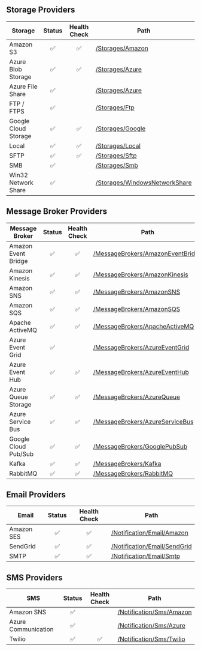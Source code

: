 ## Storage Providers
  | Storage  | Status | Health Check | Path |
  | -------- | :----: | :----------: | ---- |
  | Amazon S3 | ✅ | ✅ | [/Storages/Amazon](/src/DddDotNet/DddDotNet.Infrastructure/Storages/Amazon) |
  | Azure Blob Storage| ✅ | ✅ | [/Storages/Azure](/src/DddDotNet/DddDotNet.Infrastructure/Storages/Azure) |
  | Azure File Share | ✅ | | [/Storages/Azure](/src/DddDotNet/DddDotNet.Infrastructure/Storages/Azure) |
  | FTP / FTPS | ✅ | | [/Storages/Ftp](/src/DddDotNet/DddDotNet.Infrastructure/Storages/Ftp) |
  | Google Cloud Storage | ✅ | ✅ | [/Storages/Google](/src/DddDotNet/DddDotNet.Infrastructure/Storages/Google) |
  | Local | ✅ | ✅ | [/Storages/Local](/src/DddDotNet/DddDotNet.Infrastructure/Storages/Local) |
  | SFTP | ✅ | ✅ | [/Storages/Sftp](/src/DddDotNet/DddDotNet.Infrastructure/Storages/Sftp) |
  | SMB | ✅ | | [/Storages/Smb](/src/DddDotNet/DddDotNet.Infrastructure/Storages/Smb) |
  | Win32 Network Share | ✅ | | [/Storages/WindowsNetworkShare](/src/DddDotNet/DddDotNet.Infrastructure/Storages/WindowsNetworkShare) |
  
## Message Broker Providers
  | Message Broker  | Status | Health Check | Path |
  | --------------- | :----: | :----------: | ---- |
  | Amazon Event Bridge | ✅ | ✅ | [/MessageBrokers/AmazonEventBridge](/src/DddDotNet/DddDotNet.Infrastructure/MessageBrokers/AmazonEventBridge) |
  | Amazon Kinesis | ✅ | ✅ | [/MessageBrokers/AmazonKinesis](/src/DddDotNet/DddDotNet.Infrastructure/MessageBrokers/AmazonKinesis) |
  | Amazon SNS | ✅ | ✅ | [/MessageBrokers/AmazonSNS](/src/DddDotNet/DddDotNet.Infrastructure/MessageBrokers/AmazonSNS) |
  | Amazon SQS | ✅ | ✅ | [/MessageBrokers/AmazonSQS](/src/DddDotNet/DddDotNet.Infrastructure/MessageBrokers/AmazonSQS) |
  | Apache ActiveMQ | ✅ | ✅ | [/MessageBrokers/ApacheActiveMQ](/src/DddDotNet/DddDotNet.Infrastructure/MessageBrokers/ApacheActiveMQ) |
  | Azure Event Grid | ✅ | | [/MessageBrokers/AzureEventGrid](/src/DddDotNet/DddDotNet.Infrastructure/MessageBrokers/AzureEventGrid) |
  | Azure Event Hub | ✅ | ✅ | [/MessageBrokers/AzureEventHub](/src/DddDotNet/DddDotNet.Infrastructure/MessageBrokers/AzureEventHub) |
  | Azure Queue Storage| ✅ | ✅ | [/MessageBrokers/AzureQueue](/src/DddDotNet/DddDotNet.Infrastructure/MessageBrokers/AzureQueue) |
  | Azure Service Bus | ✅ | ✅ | [/MessageBrokers/AzureServiceBus](/src/DddDotNet/DddDotNet.Infrastructure/MessageBrokers/AzureServiceBus) |
  | Google Cloud Pub/Sub | ✅ | ✅ | [/MessageBrokers/GooglePubSub](/src/DddDotNet/DddDotNet.Infrastructure/MessageBrokers/GooglePubSub) |
  | Kafka | ✅ | ✅ | [/MessageBrokers/Kafka](/src/DddDotNet/DddDotNet.Infrastructure/MessageBrokers/Kafka) |
  | RabbitMQ | ✅ | ✅ | [/MessageBrokers/RabbitMQ](/src/DddDotNet/DddDotNet.Infrastructure/MessageBrokers/RabbitMQ) |

## Email Providers
  | Email  | Status | Health Check | Path |
  | ------ | :----: | :----------: | ---- |
  | Amazon SES | ✅ | ✅ | [/Notification/Email/Amazon](/src/DddDotNet/DddDotNet.Infrastructure/Notification/Email/Amazon) |
  | SendGrid | ✅ | ✅ | [/Notification/Email/SendGrid](/src/DddDotNet/DddDotNet.Infrastructure/Notification/Email/SendGrid) |
  | SMTP | ✅ | ✅ | [/Notification/Email/Smtp](/src/DddDotNet/DddDotNet.Infrastructure/Notification/Email/Smtp) |

## SMS Providers
  | SMS  | Status | Health Check | Path |
  | ---- | :----: | :----------: | ---- |
  | Amazon SNS | ✅ | | [/Notification/Sms/Amazon](/src/DddDotNet/DddDotNet.Infrastructure/Notification/Sms/Amazon) |
  | Azure Communication | ✅ | | [/Notification/Sms/Azure](/src/DddDotNet/DddDotNet.Infrastructure/Notification/Sms/Azure) |
  | Twilio | ✅ | ✅ | [/Notification/Sms/Twilio](/src/DddDotNet/DddDotNet.Infrastructure/Notification/Sms/Twilio) |
